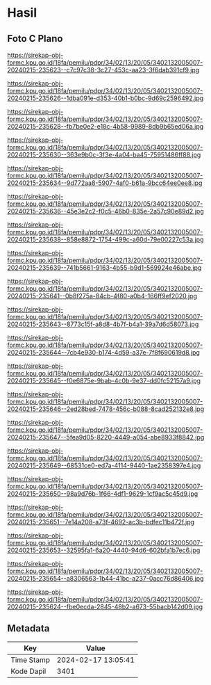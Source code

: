 # Hasil

## Foto C Plano

https://sirekap-obj-formc.kpu.go.id/18fa/pemilu/pdpr/34/02/13/20/05/3402132005007-20240215-235623--c7c97c38-3c27-453c-aa23-3f6dab391cf9.jpg

https://sirekap-obj-formc.kpu.go.id/18fa/pemilu/pdpr/34/02/13/20/05/3402132005007-20240215-235626--1dba091e-d353-40b1-b0bc-9d69c2596492.jpg

https://sirekap-obj-formc.kpu.go.id/18fa/pemilu/pdpr/34/02/13/20/05/3402132005007-20240215-235628--fb7be0e2-e18c-4b58-9989-8db9b65ed06a.jpg

https://sirekap-obj-formc.kpu.go.id/18fa/pemilu/pdpr/34/02/13/20/05/3402132005007-20240215-235630--363e9b0c-3f3e-4a04-ba45-75951486ff88.jpg

https://sirekap-obj-formc.kpu.go.id/18fa/pemilu/pdpr/34/02/13/20/05/3402132005007-20240215-235634--9d772aa8-5907-4af0-b61a-9bcc64ee0ee8.jpg

https://sirekap-obj-formc.kpu.go.id/18fa/pemilu/pdpr/34/02/13/20/05/3402132005007-20240215-235636--45e3e2c2-f0c5-46b0-835e-2a57c90e89d2.jpg

https://sirekap-obj-formc.kpu.go.id/18fa/pemilu/pdpr/34/02/13/20/05/3402132005007-20240215-235638--858e8872-1754-499c-a60d-79e00227c53a.jpg

https://sirekap-obj-formc.kpu.go.id/18fa/pemilu/pdpr/34/02/13/20/05/3402132005007-20240215-235639--741b5661-9163-4b55-b9d1-569924e46abe.jpg

https://sirekap-obj-formc.kpu.go.id/18fa/pemilu/pdpr/34/02/13/20/05/3402132005007-20240215-235641--0b8f275a-84cb-4f80-a0b4-166ff9ef2020.jpg

https://sirekap-obj-formc.kpu.go.id/18fa/pemilu/pdpr/34/02/13/20/05/3402132005007-20240215-235643--8773c15f-a8d8-4b7f-b4a1-39a7d6d58073.jpg

https://sirekap-obj-formc.kpu.go.id/18fa/pemilu/pdpr/34/02/13/20/05/3402132005007-20240215-235644--7cb4e930-b174-4d59-a37e-7f8f690619d8.jpg

https://sirekap-obj-formc.kpu.go.id/18fa/pemilu/pdpr/34/02/13/20/05/3402132005007-20240215-235645--f0e6875e-9bab-4c0b-9e37-dd0fc52157a9.jpg

https://sirekap-obj-formc.kpu.go.id/18fa/pemilu/pdpr/34/02/13/20/05/3402132005007-20240215-235646--2ed28bed-7478-456c-b088-8cad252132e8.jpg

https://sirekap-obj-formc.kpu.go.id/18fa/pemilu/pdpr/34/02/13/20/05/3402132005007-20240215-235647--5fea9d05-8220-4449-a054-abe8933f8842.jpg

https://sirekap-obj-formc.kpu.go.id/18fa/pemilu/pdpr/34/02/13/20/05/3402132005007-20240215-235649--68531ce0-ed7a-4114-9440-1ae2358397e4.jpg

https://sirekap-obj-formc.kpu.go.id/18fa/pemilu/pdpr/34/02/13/20/05/3402132005007-20240215-235650--98a9d76b-1f66-4df1-9629-1cf9ac5c45d9.jpg

https://sirekap-obj-formc.kpu.go.id/18fa/pemilu/pdpr/34/02/13/20/05/3402132005007-20240215-235651--7e14a208-a73f-4692-ac3b-bdfec11b472f.jpg

https://sirekap-obj-formc.kpu.go.id/18fa/pemilu/pdpr/34/02/13/20/05/3402132005007-20240215-235653--32595fa1-6a20-4440-94d6-602bfa1b7ec6.jpg

https://sirekap-obj-formc.kpu.go.id/18fa/pemilu/pdpr/34/02/13/20/05/3402132005007-20240215-235654--a8306563-1b44-41bc-a237-0acc76d86406.jpg

https://sirekap-obj-formc.kpu.go.id/18fa/pemilu/pdpr/34/02/13/20/05/3402132005007-20240215-235624--fbe0ecda-2845-48b2-a673-55bacb142d09.jpg


## Metadata

| Key        | Value               |
| ---------- | ------------------- |
| Time Stamp | 2024-02-17 13:05:41 |
| Kode Dapil | 3401                |



